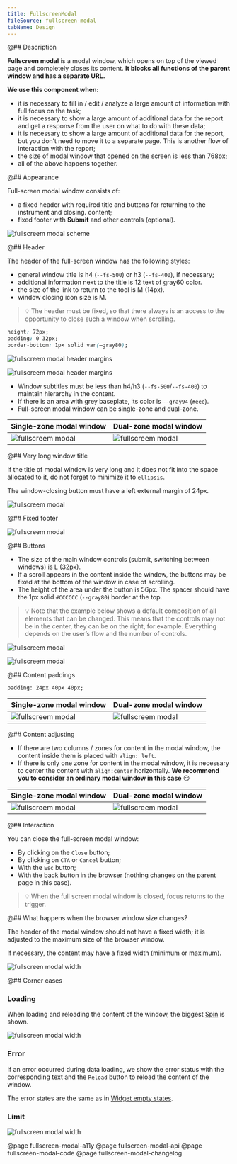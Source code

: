 ```yaml
---
title: FullscreenModal
fileSource: fullscreen-modal
tabName: Design
---
```


@## Description

**Fullscreen modal** is a modal window, which opens on top of the viewed page and completely closes its content. **It blocks all functions of the parent window and has a separate URL.**

**We use this component when:**

- it is necessary to fill in / edit / analyze a large amount of information with full focus on the task;
- it is necessary to show a large amount of additional data for the report and get a response from the user on what to do with these data;
- it is necessary to show a large amount of additional data for the report, but you don’t need to move it to a separate page. This is another flow of interaction with the report;
- the size of modal window that opened on the screen is less than 768px;
- all of the above happens together.

@## Appearance

Full-screen modal window consists of:

- a fixed header with required title and buttons for returning to the instrument and closing.
  content;
- fixed footer with **Submit** and other controls (optional).

![fullscreem modal scheme](static/fullscreenModal-scheme-2.png)

@## Header

The header of the full-screen window has the following styles:

- general window title is h4 (`--fs-500`) or h3 (`--fs-400`), if necessary;
- additional information next to the title is 12 text of gray60 color.
- the size of the link to return to the tool is M (14px).
- window closing icon size is M.

> 💡 The header must be fixed, so that there always is an access to the opportunity to close such a window when scrolling.

```css
height: 72px;
padding: 0 32px;
border-bottom: 1px solid var(–gray80);
```

![fullscreem modal header margins](static/fullscreen-modal-header.png)

![fullscreem modal header margins](static/fullscreen-modal-divider.png)

- Window subtitles must be less than h4/h3 (`--fs-500`/`--fs-400`) to maintain hierarchy in the content.
- If there is an area with grey baseplate, its color is `--gray94` (`#eee`).
- Full-screen modal window can be single-zone and dual-zone.

| Single-zone modal window                           | Dual-zone modal window                             |
| -------------------------------------------------- | -------------------------------------------------- |
| ![fullscreem modal](static/fullscreen-modal-3.png) | ![fullscreem modal](static/fullscreen-modal-2.png) |

@## Very long window title

If the title of modal window is very long and it does not fit into the space allocated to it, do not forget to minimize it to `ellipsis`.

The window-closing button must have a left external margin of 24px.

![fullscreem modal](static/fullscreen-modal-long-heading.png)

@## Fixed footer

![fullscreem modal](static/fullscreen-modal-fixed.png)

@## Buttons

- The size of the main window controls (submit, switching between windows) is L (32px).
- If a scroll appears in the content inside the window, the buttons may be fixed at the bottom of the window in case of scrolling.
- The height of the area under the button is 56px. The spacer should have the 1px solid `#CCCCCC` (`--gray80`) border at the top.

> 💡 Note that the example below shows a default composition of all elements that can be changed. This means that the controls may not be in the center, they can be on the right, for example. Everything depends on the user’s flow and the number of controls.

![fullscreem modal](static/fullscreen-fixed2.png)

![fullscreem modal](static/fullscreen-fixed4.png)

@## Content paddings

`padding: 24px 40px 40px;`

| Single-zone modal window                                  | Dual-zone modal window                                      |
| --------------------------------------------------------- | ----------------------------------------------------------- |
| ![fullscreem modal](static/fullscreen-modal-paddings.png) | ![fullscreem modal](static/fullscreen-modal-paddings-2.png) |

@## Content adjusting

- If there are two columns / zones for content in the modal window, the content inside them is placed with `align: left`.
- If there is only one zone for content in the modal window, it is necessary to center the content with `align:center` horizontally. **We recommend you to consider an ordinary modal window in this case** 😏

| Single-zone modal window                                   | Dual-zone modal window                                     |
| ---------------------------------------------------------- | ---------------------------------------------------------- |
| ![fullscreem modal](static/fullscreen-modal-content-1.png) | ![fullscreem modal](static/fullscreen-modal-content-2.png) |

@## Interaction

You can close the full-screen modal window:

- By clicking on the `Close` button;
- By clicking on `CTA` or `Cancel` button;
- With the `Esc` button;
- With the back button in the browser (nothing changes on the parent page in this case).

> 💡 When the full screen modal window is closed, focus returns to the trigger.

@## What happens when the browser window size changes?

The header of the modal window should not have a fixed width; it is adjusted to the maximum size of the browser window.

If necessary, the content may have a fixed width (minimum or maximum).

![fullscreen modal width](static/fullscreen-yes-no.png)

@## Corner cases

### Loading

When loading and reloading the content of the window, the biggest [Spin](/components/spin) is shown.

![fullscreen modal width](static/fullscreen-modal-loading.png)

### Error

If an error occurred during data loading, we show the error status with the corresponding text and the `Reload` button to reload the content of the window.

The error states are the same as in [Widget empty states](/components/widget-empty/).

### Limit

![fullscreen modal width](static/fullscreen-modal-limit.png)

@page fullscreen-modal-a11y
@page fullscreen-modal-api
@page fullscreen-modal-code
@page fullscreen-modal-changelog
